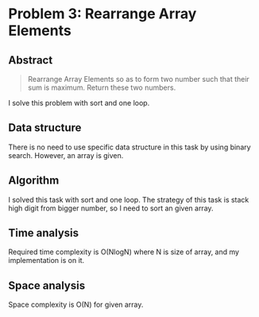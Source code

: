 # Problem 3: Rearrange Array Elements
## Abstract
>Rearrange Array Elements so as to form two number such that their sum is maximum. Return these two numbers.

I solve this problem with sort and one loop.

## Data structure
There is no need to use specific data structure in this task by using binary search.
However, an array is given.

## Algorithm
I solved this task with sort and one loop.
The strategy of this task is stack high digit from bigger number, so I need to sort an given array.

## Time analysis
Required time complexity is O(NlogN) where N is size of array, and my implementation is on it.

## Space analysis
Space complexity is O(N) for given array.
